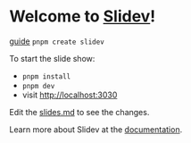 # Welcome to [Slidev](https://github.com/slidevjs/slidev)!

[guide](https://sli.dev/guide/) `pnpm create slidev`  

To start the slide show:

- `pnpm install`
- `pnpm dev`
- visit <http://localhost:3030>

Edit the [slides.md](./slides.md) to see the changes.

Learn more about Slidev at the [documentation](https://sli.dev/).
